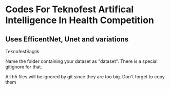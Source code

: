 # Codes For Teknofest Artifical Intelligence In Health Competition

## Uses EfficentNet, Unet and variations

TeknofestSaglik

Name the folder containing your dataset as "dataset". There is a special gitignore for that.

All h5 files will be ignored by git since they are too big. Don't forget to copy them
